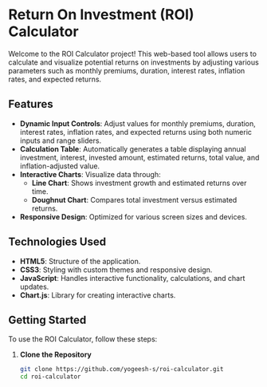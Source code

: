 # Return On Investment (ROI) Calculator

Welcome to the ROI Calculator project! This web-based tool allows users to calculate and visualize potential returns on investments by adjusting various parameters such as monthly premiums, duration, interest rates, inflation rates, and expected returns.

## Features

- **Dynamic Input Controls**: Adjust values for monthly premiums, duration, interest rates, inflation rates, and expected returns using both numeric inputs and range sliders.
- **Calculation Table**: Automatically generates a table displaying annual investment, interest, invested amount, estimated returns, total value, and inflation-adjusted value.
- **Interactive Charts**: Visualize data through:
  - **Line Chart**: Shows investment growth and estimated returns over time.
  - **Doughnut Chart**: Compares total investment versus estimated returns.
- **Responsive Design**: Optimized for various screen sizes and devices.

## Technologies Used

- **HTML5**: Structure of the application.
- **CSS3**: Styling with custom themes and responsive design.
- **JavaScript**: Handles interactive functionality, calculations, and chart updates.
- **Chart.js**: Library for creating interactive charts.

## Getting Started

To use the ROI Calculator, follow these steps:

1. **Clone the Repository**

   ```bash
   git clone https://github.com/yogeesh-s/roi-calculator.git
   cd roi-calculator
